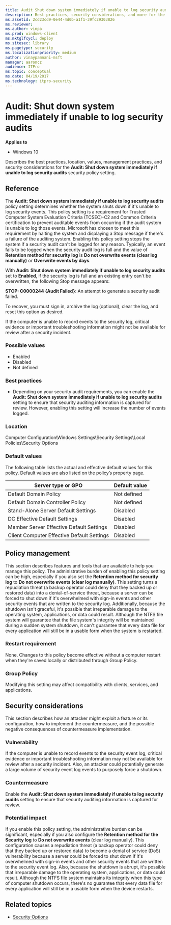 ```yaml
---
title: Audit Shut down system immediately if unable to log security audits (Windows 10)
description: Best practices, security considerations, and more for the security policy setting, Audit Shut down system immediately if unable to log security audits.
ms.assetid: 2cd23cd9-0e44-4d0b-a1f1-39fc29303826
ms.reviewer: 
ms.author: vinpa
ms.prod: windows-client
ms.mktglfcycl: deploy
ms.sitesec: library
ms.pagetype: security
ms.localizationpriority: medium
author: vinaypamnani-msft
manager: aaroncz
audience: ITPro
ms.topic: conceptual
ms.date: 04/19/2017
ms.technology: itpro-security
---
```


# Audit: Shut down system immediately if unable to log security audits

**Applies to**
-   Windows 10

Describes the best practices, location, values, management practices, and security considerations for the **Audit: Shut down system immediately if unable to log security audits** security policy setting.

## Reference

The **Audit: Shut down system immediately if unable to log security audits** policy setting determines whether the system shuts down if it's unable to log security events. This policy setting is a requirement for Trusted Computer System Evaluation Criteria (TCSEC)-C2 and Common Criteria certification to prevent auditable events from occurring if the audit system is unable to log those events. Microsoft has chosen to meet this requirement by halting the system and displaying a Stop message if there's a failure of the auditing system. Enabling this policy setting stops the system if a security audit can't be logged for any reason. Typically, an event fails to be logged when the security audit log is full and the value of **Retention method for security log** is **Do not overwrite events (clear log manually)** or **Overwrite events by days**.

With **Audit: Shut down system immediately if unable to log security audits** set to **Enabled**, if the security log is full and an existing entry can't be overwritten, the following Stop message appears:

**STOP: C0000244 {Audit Failed}**: An attempt to generate a security audit failed.

To recover, you must sign in, archive the log (optional), clear the log, and reset this option as desired.

If the computer is unable to record events to the security log, critical evidence or important troubleshooting information might not be available for review after a security incident.

### Possible values

-   Enabled
-   Disabled
-   Not defined

### Best practices

-   Depending on your security audit requirements, you can enable the **Audit: Shut down system immediately if unable to log security audits** setting to ensure that security auditing information is captured for review. However, enabling this setting will increase the number of events logged.

### Location

Computer Configuration\\Windows Settings\\Security Settings\\Local Policies\\Security Options

### Default values

The following table lists the actual and effective default values for this policy. Default values are also listed on the policy’s property page.

| Server type or GPO | Default value |
| - | - |
| Default Domain Policy | Not defined 
| Default Domain Controller Policy | Not defined 
| Stand-Alone Server Default Settings | Disabled 
| DC Effective Default Settings | Disabled 
| Member Server Effective Default Settings | Disabled 
| Client Computer Effective Default Settings | Disabled 
 
## Policy management

This section describes features and tools that are available to help you manage this policy.
The administrative burden of enabling this policy setting can be high, especially if you also set the **Retention method for security log** to **Do not overwrite events (clear log manually)**. This setting turns a repudiation threat (a backup operator could deny that they backed up or restored data) into a denial-of-service threat, because a server can be forced to shut down if it's overwhelmed with sign-in events and other security events that are written to the security log. Additionally, because the shutdown isn't graceful, it's possible that irreparable damage to the operating system, applications, or data could result. Although the NTFS file system will guarantee that the file system's integrity will be maintained during a sudden system shutdown, it can't guarantee that every data file for every application will still be in a usable form when the system is restarted.

### Restart requirement

None. Changes to this policy become effective without a computer restart when they're saved locally or distributed through Group Policy.

### Group Policy

Modifying this setting may affect compatibility with clients, services, and applications.

## Security considerations

This section describes how an attacker might exploit a feature or its configuration, how to implement the countermeasure, and the possible negative consequences of countermeasure implementation.

### Vulnerability

If the computer is unable to record events to the security event log, critical evidence or important troubleshooting information may not be available for review after a security incident. Also, an attacker could potentially generate a large volume of security event log events to purposely force a shutdown.

### Countermeasure

Enable the **Audit: Shut down system immediately if unable to log security audits** setting to ensure that security auditing information is captured for review.

### Potential impact

If you enable this policy setting, the administrative burden can be significant, especially if you also configure the **Retention method for the Security log** to **Do not overwrite events** (clear log manually). This configuration causes a repudiation threat (a backup operator could deny that they backed up or restored data) to become a denial of service (DoS) vulnerability because a server could be forced to shut down if it's overwhelmed with sign-in events and other security events that are written to the security event log. Also, because the shutdown is abrupt, it's possible that irreparable damage to the operating system, applications, or data could result. Although the NTFS file system maintains its integrity when this type of computer shutdown occurs, there's no guarantee that every data file for every application will still be in a usable form when the device restarts.

## Related topics

- [Security Options](security-options.md)
 
 

